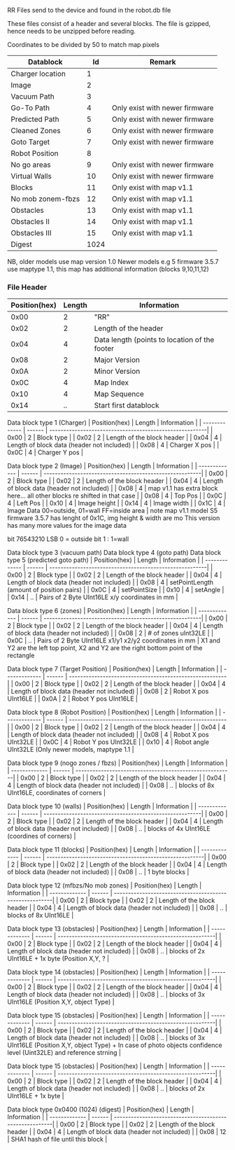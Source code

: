 RR Files send to the device and found in the robot.db file

These files consist of a header and several blocks.
The file is gzipped, hence needs to be unzipped before reading.

Coordinates to be divided by 50 to match map pixels

| Datablock        |  Id  | Remark                         |
| -----------------| ---- | ------------------------------ |
| Charger location | 	1   |                                | 
| Image 				   |  2   |                                |
| Vacuum Path			 |  3   |                                |
| Go-To Path       |  4   | Only exist with newer firmware | 
| Predicted Path   |  5   | Only exist with newer firmware | 
| Cleaned Zones    |  6   | Only exist with newer firmware | 
| Goto Target      |  7   | Only exist with newer firmware | 
| Robot Position   |  8   |                                | 
| No go areas      |  9   | Only exist with newer firmware | 
| Virtual Walls    | 10   | Only exist with newer firmware | 
| Blocks           | 11   | Only exist with map v1.1       | 
| No mob zonem-fbzs| 12   | Only exist with map v1.1       | 
| Obstacles        | 13   | Only exist with map v1.1       | 
| Obstacles II     | 14   | Only exist with map v1.1       | 
| Obstacles III    | 15   | Only exist with map v1.1       | 
| Digest    			 | 1024 |                                |

NB, older models use map version 1.0
Newer models e.g 5 firmware 3.5.7 use maptype 1.1, this map has additional information (blocks 9,10,11,12)

### File Header
| Position(hex) | Length | Information                                             |
| ------------- | ------ | --------------------------------------------------------|
| 0x00          |  2     | "RR"                                                    |
| 0x02			    |  2		 | Length of the header                                    |
| 0x04          |  4     | Data length (points to location of the footer           |
| 0x08		      |  2		 | Major Version                                           |
| 0x0A			    |  2  	 | Minor Version                                           |
| 0x0C          |  4     | Map Index                                               |
| 0x10          |  4     | Map Sequence                                            | 
| 0x14          |  ..    | Start first datablock                                   |

Data block type  1 (Charger)
| Position(hex) | Length | Information                                             |
| ------------- | ------ | --------------------------------------------------------|
| 0x00          |  2     | Block type                                              |
| 0x02			    |  2		 | Length of the block header                              |
| 0x04          |  4     | Length of block data  (header not included)             |
| 0x08		      |  4		 | Charger X pos                                           |
| 0x0C			    |  4  	 | Charger Y pos                                           |

Data block type  2 (Image)
| Position(hex) | Length | Information                                             |
| ------------- | ------ | --------------------------------------------------------|
| 0x00          |  2     | Block type                                              |
| 0x02			    |  2		 | Length of the block header                              |
| 0x04          |  4     | Length of block data  (header not included)             |
| 0x08          |  4     | map v1.1 has extra block here... all other blocks re shifted in that case  |
| 0x08		      |  4		 | Top Pos                                                 |
| 0x0C			    |  4  	 | Left Pos                                                |
| 0x10		      |  4		 | Image height                                            |
| 0x14			    |  4  	 | Image width                                             |
| 0x1C		      |  4		 | Image Data      00=outside, 01=wall FF=inside area      |
note map v1.1 model S5 firmware 3.5.7  has lenght of 0x1C, img height & width are mo
This version has many more values for the image data

bit   76543210
LSB 0 = outside 
bit 1 : 1=wall

Data block type 3 (vacuum path)
Data block type 4 (goto path)
Data block type 5 (predicted goto path)
| Position(hex) | Length | Information                                             |
| ------------- | ------ | --------------------------------------------------------|
| 0x00          |  2     | Block type                                              |
| 0x02			    |  2		 | Length of the block header                              |
| 0x04          |  4     | Length of block data  (header not included)             |
| 0x08		      |  4		 | setPointLength (amount of position pairs)               |
| 0x0C			    |  4  	 | setPointSize                                            |
| 0x10          |  4     | setAngle                                                |
| 0x14          |  ..    | Pairs of 2 Byte UInt16LE x/y coordinates in mm          |

Data block type 6 (zones)
| Position(hex) | Length | Information                                             |
| ------------- | ------ | --------------------------------------------------------|
| 0x00          |  2     | Block type                                              |
| 0x02			    |  2		 | Length of the block header                              |
| 0x04          |  4     | Length of block data  (header not included)             |
| 0x08		      |  2		 | # of zones   uInt32LE                                   |
| 0x0C          |  ..    | Pairs of 2 Byte UInt16LE x1/y1 x2/y2 coordinates in mm  |
X1 and Y2 are the left top point, X2 and Y2 are the right bottom point of the rectangle


Data block type  7 (Target Position)
| Position(hex) | Length | Information                                             |
| ------------- | ------ | --------------------------------------------------------|
| 0x00          |  2     | Block type                                              |
| 0x02			    |  2		 | Length of the block header                              |
| 0x04          |  4     | Length of block data  (header not included)             |
| 0x08		      |  2		 | Robot X pos UInt16LE                                    |
| 0x0A			    |  2  	 | Robot Y pos UInt16LE                                    |


Data block type  8 (Robot Position)
| Position(hex) | Length | Information                                             |
| ------------- | ------ | --------------------------------------------------------|
| 0x00          |  2     | Block type                                              |
| 0x02			    |  2		 | Length of the block header                              |
| 0x04          |  4     | Length of block data  (header not included)             |
| 0x08		      |  4		 | Robot X pos UInt32LE                                    |
| 0x0C			    |  4  	 | Robot Y pos UInt32LE                                    |
| 0x10			    |  4  	 | Robot angle UInt32LE  (Only newer models, maptype 1.1   |

Data block type  9  (nogo zones / fbzs)
| Position(hex) | Length | Information                                             |
| ------------- | ------ | --------------------------------------------------------|
| 0x00          |  2     | Block type                                              |
| 0x02			    |  2		 | Length of the block header                              |
| 0x04          |  4     | Length of block data  (header not included)             |
| 0x08		      |  ..		 | blocks of 8x UInt16LE, coordinates of corners           |

Data block type  10  (walls)
| Position(hex) | Length | Information                                             |
| ------------- | ------ | --------------------------------------------------------|
| 0x00          |  2     | Block type                                              |
| 0x02			    |  2		 | Length of the block header                              |
| 0x04          |  4     | Length of block data  (header not included)             |
| 0x08		      |  ..		 | blocks of 4x UInt16LE (coordines of corners)            |


Data block type  11 (blocks)
| Position(hex) | Length | Information                                             |
| ------------- | ------ | --------------------------------------------------------|
| 0x00          |  2     | Block type                                              |
| 0x02			    |  2		 | Length of the block header                              |
| 0x04          |  4     | Length of block data  (header not included)             |
| 0x08		      |  ..		 | 1 byte blocks                                           |


Data block type  12  (mfbzs/No mob zones)
| Position(hex) | Length | Information                                             |
| ------------- | ------ | --------------------------------------------------------|
| 0x00          |  2     | Block type                                              |
| 0x02			    |  2		 | Length of the block header                              |
| 0x04          |  4     | Length of block data  (header not included)             |
| 0x08		      |  ..		 | blocks of 8x UInt16LE                                   |

Data block type  13  (obstacles)
| Position(hex) | Length | Information                                             |
| ------------- | ------ | --------------------------------------------------------|
| 0x00          |  2     | Block type                                              |
| 0x02			    |  2		 | Length of the block header                              |
| 0x04          |  4     | Length of block data  (header not included)             |
| 0x08		      |  ..		 | blocks of 2x UInt16LE + 1x byte  (Position X,Y, ?       |


Data block type  14  (obstacles)
| Position(hex) | Length | Information                                             |
| ------------- | ------ | --------------------------------------------------------|
| 0x00          |  2     | Block type                                              |
| 0x02			    |  2		 | Length of the block header                              |
| 0x04          |  4     | Length of block data  (header not included)             |
| 0x08		      |  ..		 | blocks of 3x UInt16LE (Position X,Y, object Type)       |

Data block type  15  (obstacles)
| Position(hex) | Length | Information                                             |
| ------------- | ------ | --------------------------------------------------------|
| 0x00          |  2     | Block type                                              |
| 0x02			    |  2		 | Length of the block header                              |
| 0x04          |  4     | Length of block data  (header not included)             |
| 0x08		      |  ..		 | blocks of 3x UInt16LE (Position X,Y, object Type)  + In case of photo objects confidence level (Uint32LE) and reference strning      |


Data block type  15  (obstacles)
| Position(hex) | Length | Information                                             |
| ------------- | ------ | --------------------------------------------------------|
| 0x00          |  2     | Block type                                              |
| 0x02			    |  2		 | Length of the block header                              |
| 0x04          |  4     | Length of block data  (header not included)             |
| 0x08		      |  ..		 | blocks of 2x UInt16LE + 1x byte                         |


Data block type  0x0400 (1024) (digest)
| Position(hex) | Length | Information                                             |
| ------------- | ------ | --------------------------------------------------------|
| 0x00          |  2     | Block type                                              |
| 0x02			    |  2		 | Length of the block header                              |
| 0x04          |  4     | Length of block data  (header not included)             |
| 0x08          |  12    | SHA1 hash of file until this block                      |

